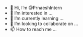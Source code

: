 - 👋 Hi, I’m @PrnaeshIntern
- 👀 I’m interested in ...
- 🌱 I’m currently learning ...
- 💞️ I’m looking to collaborate on ...
- 📫 How to reach me ...

<!---
PrnaeshIntern/PrnaeshIntern is a ✨ special ✨ repository because its `README.md` (this file) appears on your GitHub profile.
You can click the Preview link to take a look at your changes.
--->
